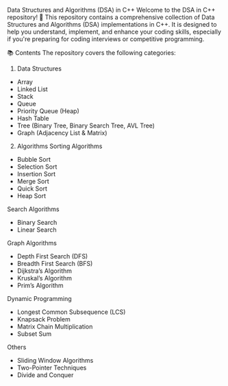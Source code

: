 Data Structures and Algorithms (DSA) in C++
Welcome to the DSA in C++ repository! 🚀 This repository contains a comprehensive collection of Data Structures and Algorithms (DSA) implementations in C++. It is designed to help you understand, implement, and enhance your coding skills, especially if you're preparing for coding interviews or competitive programming.

📚 Contents
The repository covers the following categories:

1. Data Structures

- Array
- Linked List
- Stack
- Queue
- Priority Queue (Heap)
- Hash Table
- Tree (Binary Tree, Binary Search Tree, AVL Tree)
- Graph (Adjacency List & Matrix)

2. Algorithms
   Sorting Algorithms

- Bubble Sort
- Selection Sort
- Insertion Sort
- Merge Sort
- Quick Sort
- Heap Sort

Search Algorithms

- Binary Search
- Linear Search

Graph Algorithms

- Depth First Search (DFS)
- Breadth First Search (BFS)
- Dijkstra’s Algorithm
- Kruskal’s Algorithm
- Prim’s Algorithm

Dynamic Programming

- Longest Common Subsequence (LCS)
- Knapsack Problem
- Matrix Chain Multiplication
- Subset Sum

Others

- Sliding Window Algorithms
- Two-Pointer Techniques
- Divide and Conquer
